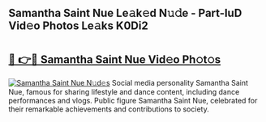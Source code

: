 ## Samantha Saint Nue Le𝚊k𝚎d N𝚞𝚍e - Part-IuD Vid𝚎o Photos Le𝚊ks K0Di2

# <h2><a href="http://fb6eix.evod.top/?m=Samantha+Saint+Nue">🔗 👉🔴 Samantha Saint Nue Vid𝚎o Ph𝚘t𝚘s</a></h2>

[![Samantha Saint Nue N𝚞d𝚎s](https://i.imgur.com/8V9OHl7.gif)](http://fb6eix.evod.top/?m=Samantha+Saint+Nue)
Social media personality Samantha Saint Nue, famous for sharing lifestyle and dance content, including dance performances and vlogs. Public figure Samantha Saint Nue, celebrated for their remarkable achievements and contributions to society. 
